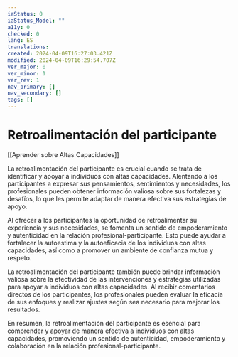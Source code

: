 ```yaml
---
iaStatus: 0
iaStatus_Model: ""
a11y: 0
checked: 0
lang: ES
translations: 
created: 2024-04-09T16:27:03.421Z
modified: 2024-04-09T16:29:54.707Z
ver_major: 0
ver_minor: 1
ver_rev: 1
nav_primary: []
nav_secondary: []
tags: []
---
```

# Retroalimentación del participante

[[Aprender sobre Altas Capacidades]]

La retroalimentación del participante es crucial cuando se trata de identificar y apoyar a individuos con altas capacidades. Alentando a los participantes a expresar sus pensamientos, sentimientos y necesidades, los profesionales pueden obtener información valiosa sobre sus fortalezas y desafíos, lo que les permite adaptar de manera efectiva sus estrategias de apoyo.

Al ofrecer a los participantes la oportunidad de retroalimentar su experiencia y sus necesidades, se fomenta un sentido de empoderamiento y autenticidad en la relación profesional-participante. Esto puede ayudar a fortalecer la autoestima y la autoeficacia de los individuos con altas capacidades, así como a promover un ambiente de confianza mutua y respeto.

La retroalimentación del participante también puede brindar información valiosa sobre la efectividad de las intervenciones y estrategias utilizadas para apoyar a individuos con altas capacidades. Al recibir comentarios directos de los participantes, los profesionales pueden evaluar la eficacia de sus enfoques y realizar ajustes según sea necesario para mejorar los resultados.

En resumen, la retroalimentación del participante es esencial para comprender y apoyar de manera efectiva a individuos con altas capacidades, promoviendo un sentido de autenticidad, empoderamiento y colaboración en la relación profesional-participante.
